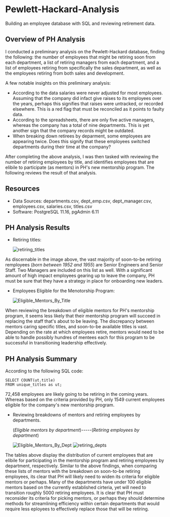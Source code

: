 # Pewlett-Hackard-Analysis
Building an employee database with SQL and reviewing retirement data.

## Overview of PH Analysis
I conducted a preliminary analysis on the Pewlett-Hackard database, finding the following: the number of employees that might be retiring soon from each department, a list of retiring managers from each department, and a list of employees retiring from specifically the sales department, as well as the employees retiring from both sales and development.

A few notable insights on this preliminary analysis:

- According to the data salaries were never adjusted for most employees. Assuming that the company did infact give raises to its employees over the years, perhaps this signifies that raises were untracked, or recorded elsewhere. This is a red flag that must be reconciled as it points to faulty data.
- According to the spreadsheets, there are only five active managers, whereas the company has a total of nine departments. This is yet another sign that the company records might be outdated.
- When breaking down retirees by deparment, some employees are appearing twice. Does this signify that these employees switched departments during their time at the company?

After completing the above analysis, I was then tasked with reviewing the number of retiring employees by title, and identifies employees that are elibile to participate (as mentors) in PH's new mentorship program. The following reviews the result of that analysis.

## Resources
- Data Sources: departments.csv, dept_emp.csv, dept_manager.csv, employees.csv, salaries.csv, titles.csv
- Software: PostgreSQL 11.16, pgAdmin 6.11

## PH Analysis Results
- Retiring titles:

    ![retiring_titles](https://user-images.githubusercontent.com/106599446/178111267-d06e687f-66cb-44f2-9ad9-b31b2ec6065b.png)

As discernable in the image above, the vast majority of soon-to-be retiring remployees (_born between 1952 and 1955_) are Senior Engineers and Senior Staff. Two Managers are included on this list as well. With a significant amount of high impact employees gearing up to leave the company, PH must be sure that they have a strategy in place for onboarding new leaders.

- Employees Eligible for the Menotorship Program:

    ![Eligible_Mentors_By_Title](https://user-images.githubusercontent.com/106599446/178111291-a4f7f7f3-e8e2-45a3-9c7f-837cab458d47.png)

When reviewing the breakdown of eligible mentors for PH's mentorship program, it seems less likely that their mentorship program will succeed in replacing the staff that's about to be leaving. The discrepancy between mentors caring specific titles, and soon-to-be available titles is vast. Depending on the rate at which employees retire, mentors would need to be able to handle possibly hundres of mentees each for this program to be successful in transitioning leadership effectively.

## PH Analysis Summary
According to the following SQL code:
````
SELECT COUNT(ut.title)
FROM unique_titles as ut;
````
72,458 employees are likely going to be retiring in the coming years. Whereas based on the criteria provided by PH, only 1549 current employees eligible for the company's new mentorship program.

- Reviewing breakdowns of mentors and retiring employees by departments.
    
    (_Eligible mentors by department_)-----(_Retiring employees by department_)
    
    ![Eligible_Mentors_By_Dept](https://user-images.githubusercontent.com/106599446/178111477-7e10456a-9af5-4605-8118-d90164e67813.png)
    ![retiring_depts](https://user-images.githubusercontent.com/106599446/178111488-a9486c4a-bf31-40c6-942b-f1782bc4002b.png)

The tables above display the distribution of current employees that are elibile for participating in the mentorship program and retiring employees by department, respectively. Similar to the above findings, when comparing these lists of mentors with the breakdown on soon-to-be retiring employees, its clear that PH will likely need to widen its criteria for eligible mentors or perhaps. Many of the departments have under 100 eligible mentors based on the currently established cirteria, yet will need to transition roughly 5000 retiring employees. It is clear that PH must reconsider its criteria for picking mentors, or perhaps they should determine methods for streamlining efficiency within certain departments that would require less eployees to effectively replace those that will be retiring. 
